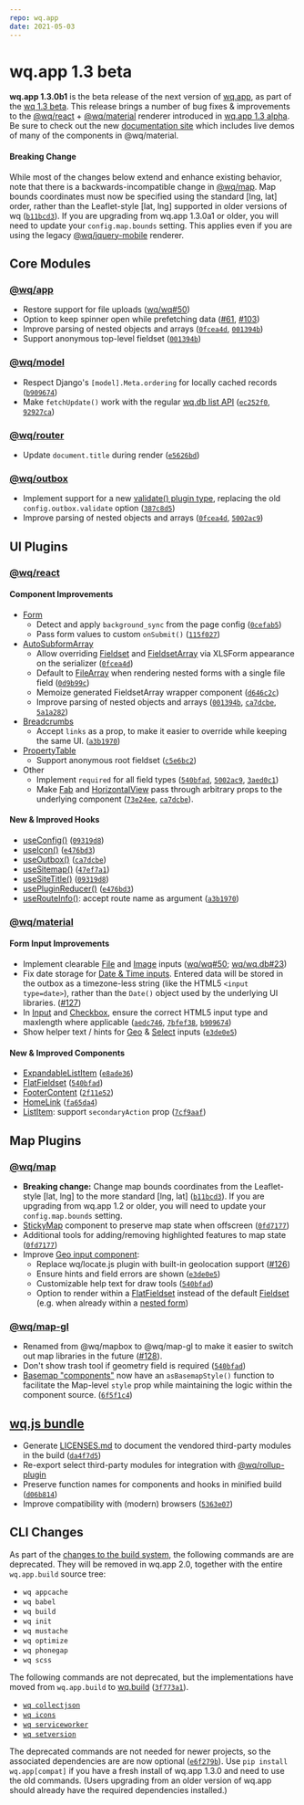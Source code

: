 ```yaml
---
repo: wq.app
date: 2021-05-03
---
```


# wq.app 1.3 beta

**wq.app 1.3.0b1** is the beta release of the next version of [wq.app], as part of the [wq 1.3 beta](./wq-1.3.0b1.md).  This release brings a number of bug fixes & improvements to the [@wq/react] + [@wq/material] renderer introduced in [wq.app 1.3 alpha](./wq.app-1.3.0a1.md).    Be sure to check out the new [documentation site](../index.md) which includes live demos of many of the components in @wq/material.

#### Breaking Change

While most of the changes below extend and enhance existing behavior, note that there is a backwards-incompatible change in [@wq/map](../@wq/map.md).  Map bounds coordinates must now be specified using the standard [lng, lat] order, rather than the Leaflet-style [lat, lng] supported in older versions of wq ([`b11bcd3`](https://github.com/wq/wq.app/commit/b11bcd3)).  If you are upgrading from wq.app 1.3.0a1 or older, you will need to update your `config.map.bounds` setting.  This applies even if you are using the legacy [@wq/jquery-mobile](https://github.com/wq/wq.app/tree/v1.3.0/packages/jquery-mobile) renderer.

## Core Modules

### [@wq/app]
 * Restore support for file uploads ([wq/wq#50](https://github.com/wq/wq/issues/50))
 * Option to keep spinner open while prefetching data ([#61](https://github.com/wq/wq.app/issues/61), [#103](https://github.com/wq/wq.app/issues/103))
 * Improve parsing of nested objects and arrays ([`0fcea4d`](https://github.com/wq/wq.app/commit/0fcea4d), [`001394b`](https://github.com/wq/wq.app/commit/001394b))
 * Support anonymous top-level fieldset ([`001394b`](https://github.com/wq/wq.app/commit/001394b))
 
### [@wq/model]
 * Respect Django's `[model].Meta.ordering` for locally cached records ([`b909674`](https://github.com/wq/wq.app/commit/b909674))
 * Make `fetchUpdate()` work with the regular [wq.db list API](../wq.db/url-structure.md) ([`ec252f0`](https://github.com/wq/wq.app/commit/ec252f0), [`92927ca`](https://github.com/wq/wq.app/commit/92927ca))

### [@wq/router]
 * Update `document.title` during render ([`e5626bd`](https://github.com/wq/wq.app/commit/e5626bd))

### [@wq/outbox]
 * Implement support for a new [validate() plugin type](../plugins/validate.md), replacing the old `config.outbox.validate` option ([`387c8d5`](https://github.com/wq/wq.app/commit/387c8d5))
 * Improve parsing of nested objects and arrays ([`0fcea4d`](https://github.com/wq/wq.app/commit/0fcea4d), [`5002ac9`](https://github.com/wq/wq.app/commit/5002ac9))

## UI Plugins

### [@wq/react]

#### Component Improvements
 * [Form](../components/Form.md)
    * Detect and apply `background_sync` from the page config ([`0cefab5`](https://github.com/wq/wq.app/commit/0cefab5))
    * Pass form values to custom `onSubmit()` ([`115f027`](https://github.com/wq/wq.app/commit/115f027))
 * [AutoSubformArray](../components/AutoSubformArray.md)
    * Allow overriding [Fieldset](../components/Fieldset.md) and [FieldsetArray](../components/FieldsetArray.md) via XLSForm appearance on the serializer ([`0fcea4d`](https://github.com/wq/wq.app/commit/0fcea4d))
    * Default to [FileArray](../components/FileArray.md) when rendering nested forms with a single file field ([`0d9b99c`](https://github.com/wq/wq.app/commit/0d9b99c))
    * Memoize generated FieldsetArray wrapper component ([`d646c2c`](https://github.com/wq/wq.app/commit/d646c2c))
    * Improve parsing of nested objects and arrays ([`001394b`](https://github.com/wq/wq.app/commit/001394b), [`ca7dcbe`](https://github.com/wq/wq.app/commit/ca7dcbe), [`5a1a282`](https://github.com/wq/wq.app/commit/5a1a282))
 * [Breadcrumbs](../components/Breadcrumbs.md)
    * Accept `links` as a prop, to make it easier to override while keeping the same UI.  ([`a3b1970`](https://github.com/wq/wq.app/commit/a3b1970))
 * [PropertyTable](../components/PropertyTable.md)
   * Support anonymous root fieldset ([`c5e6bc2`](https://github.com/wq/wq.app/commit/c5e6bc2))
 * Other
    * Implement `required` for all field types ([`540bfad`](https://github.com/wq/wq.app/commit/540bfad), [`5002ac9`](https://github.com/wq/wq.app/commit/5002ac9), [`3aed0c1`](https://github.com/wq/wq.app/commit/3aed0c1))
    * Make [Fab](../components/Fab.md) and [HorizontalView](../components/HorizontalView.md) pass through arbitrary props to the underlying component ([`73e24ee`](https://github.com/wq/wq.app/commit/73e24ee), [`ca7dcbe`](https://github.com/wq/wq.app/commit/ca7dcbe)).

#### New & Improved Hooks
 * [useConfig()](../hooks/useConfig.md) ([`09319d8`](https://github.com/wq/wq.app/commit/09319d8))
 * [useIcon()](../hooks/useIcon.md) ([`e476bd3`](https://github.com/wq/wq.app/commit/e476bd3))
 * [useOutbox()](../hooks/useOutbox.md) ([`ca7dcbe`](https://github.com/wq/wq.app/commit/ca7dcbe))
 * [useSitemap()](../hooks/useSitemap.md) ([`47ef7a1`](https://github.com/wq/wq.app/commit/47ef7a1))
 * [useSiteTitle()](../hooks/useSiteTitle.md) ([`09319d8`](https://github.com/wq/wq.app/commit/09319d8))
 * [usePluginReducer()](../hooks/usePluginReducer.md) ([`e476bd3`](https://github.com/wq/wq.app/commit/e476bd3))
 * [useRouteInfo()](../hooks/useRouteInfo.md): accept route name as argument ([`a3b1970`](https://github.com/wq/wq.app/commit/a3b1970b))

### [@wq/material]

#### Form Input Improvements
 * Implement clearable [File](../inputs/File.md) and [Image](../inputs/Image.md) inputs ([wq/wq#50](https://github.com/wq/wq/issues/50); [wq/wq.db#23](https://github.com/wq/wq.db/issues/23))
 * Fix date storage for [Date & Time inputs](../inputs/DateTime.md).  Entered data will be stored in the outbox as a timezone-less string (like the HTML5 `<input type=date>`), rather than the `Date()` object used by the underlying UI libraries. ([#127](https://github.com/wq/wq.app/issues/127))
 * In [Input](../inputs/Input.md) and [Checkbox](../inputs/Checkbox.md), ensure the correct HTML5 input type and maxlength where applicable ([`aedc746`](https://github.com/wq/wq.app/commit/aedc746), [`7bfef38`](https://github.com/wq/wq.app/commit/7bfef38), [`b909674`](https://github.com/wq/wq.app/commit/b909674))
 * Show helper text / hints for [Geo](../inputs/Geo.md) & [Select](../inputs/Select.md) inputs ([`e3de0e5`](https://github.com/wq/wq.app/commit/e3de0e5))

#### New & Improved Components
 * [ExpandableListItem](../components/ExpandableListItem.md) ([`e8ade36`](https://github.com/wq/wq.app/commit/e8ade36))
 * [FlatFieldset](../components/FlatFieldset.md) ([`540bfad`](https://github.com/wq/wq.app/commit/540bfad))
 * [FooterContent](../components/FooterContent.md) ([`2f11e52`](https://github.com/wq/wq.app/commit/2f11e52))
 * [HomeLink](../components/HomeLink.md) ([`fa65da4`](https://github.com/wq/wq.app/commit/fa65da4))
 * [ListItem](../components/ListItem.md): support `secondaryAction` prop ([`7cf9aaf`](https://github.com/wq/wq.app/commit/7cf9aaf))

## Map Plugins
### [@wq/map]
 * **Breaking change:** Change map bounds coordinates from the Leaflet-style [lat, lng] to the more standard [lng, lat] ([`b11bcd3`](https://github.com/wq/wq.app/commit/b11bcd3)).  If you are upgrading from wq.app 1.2 or older, you will need to update your `config.map.bounds` setting.
 * [StickyMap](../components/StickyMap.md) component to preserve map state when offscreen ([`0fd7177`](https://github.com/wq/wq.app/commit/0fd7177))
 * Additional tools for adding/removing highlighted features to map state ([`0fd7177`](https://github.com/wq/wq.app/commit/0fd7177))
 * Improve [Geo input component](../inputs/Geo.md):
     * Replace wq/locate.js plugin with built-in geolocation support ([#126](https://github.com/wq/wq.app/issues/126))
     * Ensure hints and field errors are shown ([`e3de0e5`](https://github.com/wq/wq.app/commit/e3de0e5))
     * Customizable help text for draw tools ([`540bfad`](https://github.com/wq/wq.app/commit/540bfad))
     * Option to render within a [FlatFieldset](../components/FlatFieldset.md) instead of the default [Fieldset](../components/Fieldset.md) (e.g. when already within a [nested form](../guides/implement-repeating-nested-forms.md))

### [@wq/map-gl]
 * Renamed from @wq/mapbox to @wq/map-gl to make it easier to switch out map libraries in the future ([#128](https://github.com/wq/wq.app/issues/128)).
 * Don't show trash tool if geometry field is required ([`540bfad`](https://github.com/wq/wq.app/commit/540bfad))
 * [Basemap "components"](../basemaps/index.md) now have an `asBasemapStyle()` function to facilitate the Map-level `style` prop while maintaining the logic within the component source.  ([`6f5f1c4`](https://github.com/wq/wq.app/commit/6f5f1c4))

## [wq.js bundle][wq]
 * Generate [LICENSES.md](https://github.com/wq/wq.app/blob/main/LICENSES.md) to document the vendored third-party modules in the build ([`da4f7d5`](https://github.com/wq/wq.app/commit/da4f7d5))
 * Re-export select third-party modules for integration with [@wq/rollup-plugin]
 * Preserve function names for components and hooks in minified build ([`d06b814`](https://github.com/wq/wq.app/commit/d06b814))
 * Improve compatibility with (modern) browsers ([`5363e07`](https://github.com/wq/wq.app/commit/5363e07))

## CLI Changes
As part of the [changes to the build system](./wq.app-1.3.0a1.md), the following commands are are deprecated.  They will be removed in wq.app 2.0, together with the entire `wq.app.build` source tree:
 * `wq appcache`
 * `wq babel`
 * `wq build`
 * `wq init`
 * `wq mustache`
 * `wq optimize`
 * `wq phonegap`
 * `wq scss`

The following commands are not deprecated, but the implementations have moved from `wq.app.build` to [wq.build](./wq.build-1.3.0b1.md) ([`3f773a1`](https://github.com/wq/wq.app/commit/3f773a1)).
 * [`wq collectjson`](../wq.build/collectjson.md)
 * [`wq icons`](../wq.build/icons.md)
 * [`wq serviceworker`](../wq.build/serviceworker.md)
 * [`wq setversion`](../wq.build/setversion.md)

The deprecated commands are not needed for newer projects, so the associated dependencies are are now optional ([`e6f279b`](https://github.com/wq/wq.app/commit/e6f279b)).  Use `pip install wq.app[compat]` if you have a fresh install of wq.app 1.3.0 and need to use the old commands.  (Users upgrading from an older version of wq.app should already have the required dependencies installed.)

[wq.app]: ../wq.app/index.md
[wq]: ../wq.md
[@wq/app]: ../@wq/app.md
[@wq/store]: ../@wq/store.md
[@wq/model]: ../@wq/model.md
[@wq/router]: ../@wq/router.md
[@wq/outbox]: ../@wq/outbox.md
[@wq/react]: ../@wq/react.md
[@wq/material]: ../@wq/material.md
[@wq/map]: ../@wq/map.md
[@wq/map-gl]: ../@wq/map-gl.md
[@wq/rollup-plugin]: ../@wq/rollup-plugin.md

